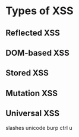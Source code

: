 # Types of XSS

## Reflected XSS

## DOM-based XSS

## Stored XSS

## Mutation XSS

## Universal XSS

slashes
unicode
burp ctrl u 


